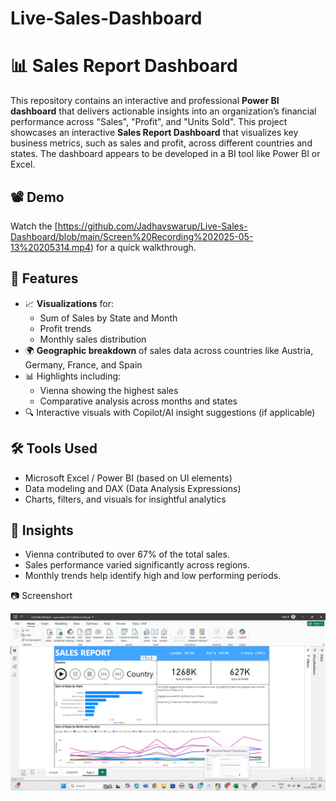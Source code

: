 # Live-Sales-Dashboard

# 📊 Sales Report Dashboard

This repository contains an interactive and professional **Power BI dashboard** that delivers actionable insights into an organization’s financial performance across "Sales", "Profit", and "Units Sold".
This project showcases an interactive **Sales Report Dashboard** that visualizes key business metrics, such as sales and profit, across different countries and states. The dashboard appears to be developed in a BI tool like Power BI or Excel.

## 📽️ Demo


Watch the [https://github.com/Jadhavswarup/Live-Sales-Dashboard/blob/main/Screen%20Recording%202025-05-13%20205314.mp4) for a quick walkthrough.

## 📌 Features

- 📈 **Visualizations** for:
  - Sum of Sales by State and Month
  - Profit trends
  - Monthly sales distribution
- 🌍 **Geographic breakdown** of sales data across countries like Austria, Germany, France, and Spain
- 📊 Highlights including:
  - Vienna showing the highest sales
  - Comparative analysis across months and states
- 🔍 Interactive visuals with Copilot/AI insight suggestions (if applicable)

## 🛠️ Tools Used

- Microsoft Excel / Power BI (based on UI elements)
- Data modeling and DAX (Data Analysis Expressions)
- Charts, filters, and visuals for insightful analytics

## 🧠 Insights

- Vienna contributed to over 67% of the total sales.
- Sales performance varied significantly across regions.
- Monthly trends help identify high and low performing periods.

 📷 Screenshort

 ![dashboard screenshot](https://github.com/Jadhavswarup/Live-Sales-Dashboard/blob/main/Screenshot%20(9).png)
